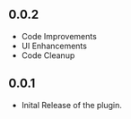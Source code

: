 ## 0.0.2

* Code Improvements
* UI Enhancements
* Code Cleanup

## 0.0.1

* Inital Release of the plugin.

